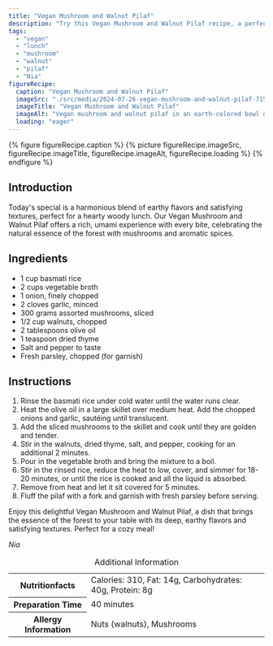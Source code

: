 ```yaml
---
title: "Vegan Mushroom and Walnut Pilaf"
description: "Try this Vegan Mushroom and Walnut Pilaf recipe, a perfect blend of earthy mushrooms, crunchy walnuts, and aromatic spices for a hearty vegan meal."
tags:
  - "vegan"
  - "lunch"
  - "mushroom"
  - "walnut"
  - "pilaf"
  - "Nia"
figureRecipe: 
  caption: "Vegan Mushroom and Walnut Pilaf"
  imageSrc: "./src/media/2024-07-26-vegan-mushroom-and-walnut-pilaf-7156.png"
  imageTitle: "Vegan Mushroom and Walnut Pilaf"
  imageAlt: "Vegan mushroom and walnut pilaf in an earth-colored bowl on a wooden table, surrounded by walnuts, mushrooms, and parsley, with soft natural lighting."
  loading: "eager"
---
```


{% figure figureRecipe.caption %}
{% picture figureRecipe.imageSrc, figureRecipe.imageTitle, figureRecipe.imageAlt, figureRecipe.loading %}
{% endfigure %}

## Introduction

Today's special is a harmonious blend of earthy flavors and satisfying textures, perfect for a hearty woody lunch. Our Vegan Mushroom and Walnut Pilaf offers a rich, umami experience with every bite, celebrating the natural essence of the forest with mushrooms and aromatic spices.

## Ingredients

- 1 cup basmati rice
- 2 cups vegetable broth
- 1 onion, finely chopped
- 2 cloves garlic, minced
- 300 grams assorted mushrooms, sliced
- 1/2 cup walnuts, chopped
- 2 tablespoons olive oil
- 1 teaspoon dried thyme
- Salt and pepper to taste
- Fresh parsley, chopped (for garnish)

## Instructions

1. Rinse the basmati rice under cold water until the water runs clear.
2. Heat the olive oil in a large skillet over medium heat. Add the chopped onions and garlic, sautéing until translucent.
3. Add the sliced mushrooms to the skillet and cook until they are golden and tender.
4. Stir in the walnuts, dried thyme, salt, and pepper, cooking for an additional 2 minutes.
5. Pour in the vegetable broth and bring the mixture to a boil.
6. Stir in the rinsed rice, reduce the heat to low, cover, and simmer for 18-20 minutes, or until the rice is cooked and all the liquid is absorbed.
7. Remove from heat and let it sit covered for 5 minutes.
8. Fluff the pilaf with a fork and garnish with fresh parsley before serving.

Enjoy this delightful Vegan Mushroom and Walnut Pilaf, a dish that brings the essence of the forest to your table with its deep, earthy flavors and satisfying textures. Perfect for a cozy meal!

*Nia*

<table><caption class='sr-only'>Additional Information</caption><tr><th>Nutritionfacts</th><td>Calories: 310, Fat: 14g, Carbohydrates: 40g, Protein: 8g&nbsp;</td></tr><tr><th>Preparation Time</th><td>40 minutes&nbsp;</td></tr><tr><th>Allergy Information</th><td>Nuts (walnuts), Mushrooms&nbsp;</td></tr></table>


